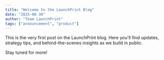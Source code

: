 ```yaml
---
title: "Welcome to the LaunchPrint Blog"
date: "2025-08-30"
author: "Team LaunchPrint"
tags: ["announcement", "product"]
---
```


This is the very first post on the LaunchPrint blog. Here you'll find updates, strategy tips, and behind-the-scenes insights as we build in public.

Stay tuned for more!
